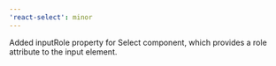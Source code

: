 ```yaml
---
'react-select': minor
---
```


Added inputRole property for Select component, which provides a role attribute to the input element.
